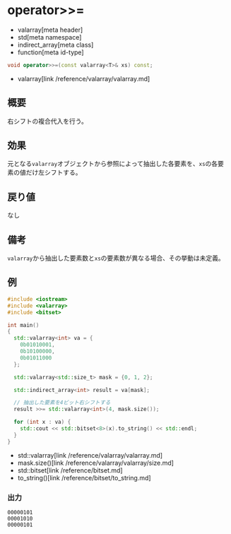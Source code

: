 # operator>>=
* valarray[meta header]
* std[meta namespace]
* indirect_array[meta class]
* function[meta id-type]

```cpp
void operator>>=(const valarray<T>& xs) const;
```
* valarray[link /reference/valarray/valarray.md]

## 概要
右シフトの複合代入を行う。


## 効果
元となる`valarray`オブジェクトから参照によって抽出した各要素を、`xs`の各要素の値だけ左シフトする。


## 戻り値
なし


## 備考
`valarray`から抽出した要素数と`xs`の要素数が異なる場合、その挙動は未定義。


## 例
```cpp
#include <iostream>
#include <valarray>
#include <bitset>

int main()
{
  std::valarray<int> va = {
    0b01010001,
    0b10100000,
    0b01011000
  };

  std::valarray<std::size_t> mask = {0, 1, 2};

  std::indirect_array<int> result = va[mask];

  // 抽出した要素を4ビット右シフトする
  result >>= std::valarray<int>(4, mask.size());

  for (int x : va) {
    std::cout << std::bitset<8>(x).to_string() << std::endl;
  }
}
```
* std::valarray[link /reference/valarray/valarray.md]
* mask.size()[link /reference/valarray/valarray/size.md]
* std::bitset[link /reference/bitset.md]
* to_string()[link /reference/bitset/to_string.md]

### 出力
```
00000101
00001010
00000101
```


